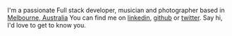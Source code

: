 <!--# About me-->
I'm a passionate Full stack developer, musician and photographer based in [Melbourne, Australia](https://www.google.com.au/maps/place/Melbourne+VIC/@-37.8602828,145.079616,10z/data=!3m1!4b1!4m2!3m1!1s0x6ad646b5d2ba4df7:0x4045675218ccd90)
You can find me on [linkedin](https://au.linkedin.com/in/theatlasroom), [github](https://github.com/theatlasroom) or [twitter](https://twitter.com/theatlasroom). Say hi, I'd love to get to know you.
